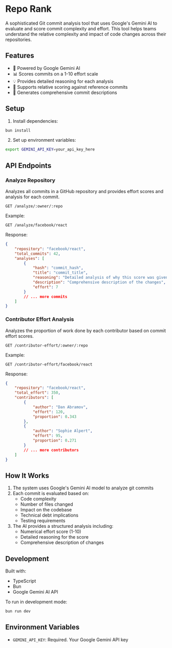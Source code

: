 # Repo Rank

A sophisticated Git commit analysis tool that uses Google's Gemini AI to evaluate and score commit complexity and effort. This tool helps teams understand the relative complexity and impact of code changes across their repositories.

## Features

- 🤖 Powered by Google Gemini AI
- 📊 Scores commits on a 1-10 effort scale
- 💡 Provides detailed reasoning for each analysis
- 🔄 Supports relative scoring against reference commits
- 📝 Generates comprehensive commit descriptions

## Setup

1. Install dependencies:

```bash
bun install
```

2. Set up environment variables:

```bash
export GEMINI_API_KEY=your_api_key_here
```

## API Endpoints

### Analyze Repository

Analyzes all commits in a GitHub repository and provides effort scores and analysis for each commit.

```
GET /analyze/:owner/:repo
```

Example:
```
GET /analyze/facebook/react
```

Response:
```json
{
    "repository": "facebook/react",
    "total_commits": 42,
    "analyses": [
        {
            "hash": "commit_hash",
            "title": "commit_title",
            "reasoning": "Detailed analysis of why this score was given",
            "description": "Comprehensive description of the changes",
            "effort": 7
        }
        // ... more commits
    ]
}
```

### Contributor Effort Analysis

Analyzes the proportion of work done by each contributor based on commit effort scores.

```
GET /contributor-effort/:owner/:repo
```

Example:
```
GET /contributor-effort/facebook/react
```

Response:
```json
{
    "repository": "facebook/react",
    "total_effort": 350,
    "contributors": [
        {
            "author": "Dan Abramov",
            "effort": 120,
            "proportion": 0.343
        },
        {
            "author": "Sophie Alpert",
            "effort": 95,
            "proportion": 0.271
        }
        // ... more contributors
    ]
}
```

## How It Works

1. The system uses Google's Gemini AI model to analyze git commits
2. Each commit is evaluated based on:
   - Code complexity
   - Number of files changed
   - Impact on the codebase
   - Technical debt implications
   - Testing requirements
3. The AI provides a structured analysis including:
   - Numerical effort score (1-10)
   - Detailed reasoning for the score
   - Comprehensive description of changes

## Development

Built with:
- TypeScript
- Bun
- Google Gemini AI API

To run in development mode:

```bash
bun run dev
```

## Environment Variables

- `GEMINI_API_KEY`: Required. Your Google Gemini API key

